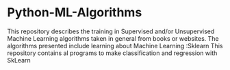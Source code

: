 # Python-ML-Algorithms
This repository describes the training in Supervised and/or Unsupervised Machine Learning algorithms taken in general from books or websites. 
The algorithms presented include learning about Machine Learning :Sklearn
This repository contains al programs to make classification and regression with SkLearn 
